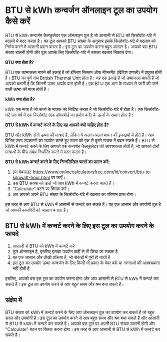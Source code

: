 BTU से kWh कन्वर्जन ऑनलाइन टूल का उपयोग कैसे करें
=================================================

BTU से kWh कन्वर्जन कैलकुलेटर एक ऑनलाइन टूल है जो आसानी से BTU को किलोवॉट-घंटे में बदलने में मदद करता है। यह टूल आपको BTU संख्या के अनुसार इसके किलोवॉट-घंटे में बदलाव को निर्णय करने में आसानी प्रदान करता है। इस टूल का उपयोग करना बहुत आसान है। आपको बस BTU संख्या डालनी होगी और टूल आपके लिए किलोवॉट-घंटे में उसका बदलाव निकाल देगा।

**BTU क्या होता है?**

BTU एक ऊष्माकला मापने की इकाई है जो इंग्लिश सिस्टम ऑफ मीजरमेंट (ब्रिटिश प्रणाली) में प्रयुक्त होती है। BTU का पूर्ण नाम British Thermal Unit होता है। यह एक इकाई है जो उष्माकला मापती है जो आपको बताती है कि कितनी ऊष्मा आपके पास होती है। एक BTU एक आग के माध्यम से जारी की जाने वाली ऊष्मा की मात्रा होती है।

**kWh क्या होता है?**

kWh एक मात्रा है जो ऊर्जा के मात्रक को निर्दिष्ट करता है जो किलोवॉट-घंटे में होता है। एक किलोवॉट-घंटे एक वर्ष में एक किलोवॉट (एक हॉवरबोर्ड का प्रयोग करें) के ऊर्जा के समान होता है।

**BTU से kWh में कन्वर्ट करने के लिए यह आपको क्यों चाहिए होता है?**

BTU और kWh दोनों ऊष्मा की मात्राएं हैं, लेकिन वे अलग-अलग मापन की इकाइयों में होते हैं। आप विभिन्न उष्मा उपकरणों का उपयोग करते हुए ऊष्मा को एक से दूसरे मात्रक में बदल सकते हैं। BTU से kWh में कन्वर्ट करने के लिए आपको एक कन्वर्शन कैलकुलेटर की आवश्यकता होती है, जो आपको दोनों मात्राओं के बीच संबंध निर्धारित करने में मदद करता है।

**BTU से kWh कन्वर्ट करने के लिए निम्नलिखित चरणों का पालन करें:**

1. इस वेबसाइट <https://www.onlinecalculatorsfree.com/hi/convert/btu-to-kilowatt-hour.html> पर जाएँ।
2. उस BTU संख्या को डालें जो आप kWh में कन्वर्ट करना चाहते हैं।
3. "Calculate" बटन पर क्लिक करें।
4. अब आपको अपने BTU संख्या के किलोवॉट-घंटे में बदलाव का परिणाम प्राप्त होगा।

इस तरह से आप BTU से kWh में आसानी से कन्वर्ट कर सकते हैं। यह एक आसान और उपयोगी टूल है जो आपकी कामगिरी को आसान बनाता है।

BTU से kWh में कन्वर्ट करने के लिए इस टूल का उपयोग करने के फायदे
----------------------------------------------------------------

1. आसानी से BTU को kWh में कन्वर्ट करें
2. टूल ऑनलाइन है, इसलिए इसका उपयोग कहीं से भी किया जा सकता है
3. यह एक आसान और तीखी प्रक्रिया है, जो सेकंडों में पूरी हो जाती है
4. इस टूल का उपयोग ऊष्मा कन्वर्जन के लिए किसी भी प्रकार के पेपर वर्क या गणनाओं की आवश्यकता नहीं होती है

इसलिए, आपको बस इस टूल का उपयोग करना होगा और आप आसानी से BTU से kWh में कन्वर्ट कर सकते हैं। इस टूल का उपयोग करने से आप बहुत समय और श्रम बचा सकते हैं।

संक्षेप में
-----------

BTU संख्या को kWh में कन्वर्ट करने के लिए आप ऑनलाइन टूल का उपयोग कर सकते हैं जो बहुत सरल और उपयोगी है। इस टूल का उपयोग करने से आप बहुत समय और श्रम बचा सकते हैं और आसानी से BTU से kWh में कन्वर्ट कर सकते हैं। आपको बस टूल पर अपनी BTU संख्या डालनी होगी और "Calculate" बटन पर क्लिक करना होगा। इस तरह से आप आसानी से BTU से kWh में कन्वर्ट कर सकते हैं।